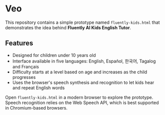 # Veo

This repository contains a simple prototype named `fluently-kids.html` that demonstrates the idea behind **Fluently AI Kids English Tutor**.

## Features
- Designed for children under 10 years old
- Interface available in five languages: English, Español, 한국어, Tagalog and Français
- Difficulty starts at a level based on age and increases as the child progresses
- Uses the browser's speech synthesis and recognition to let kids hear and repeat English words

Open `fluently-kids.html` in a modern browser to explore the prototype. Speech recognition relies on the Web Speech API, which is best supported in Chromium-based browsers.
